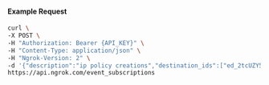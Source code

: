 <!-- Code generated for API Clients. DO NOT EDIT. -->

#### Example Request

```bash
curl \
-X POST \
-H "Authorization: Bearer {API_KEY}" \
-H "Content-Type: application/json" \
-H "Ngrok-Version: 2" \
-d '{"description":"ip policy creations","destination_ids":["ed_2tcUZY53Smg3parvlR1XQ0X0BmF"],"metadata":"{\"environment\": \"staging\"}","sources":[{"type":"ip_policy_created.v0"}]}' \
https://api.ngrok.com/event_subscriptions
```
